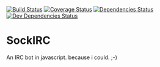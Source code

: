 [![Build Status](https://travis-ci.org/SockDrawer/SockIRC.svg?branch=master)](https://travis-ci.org/SockDrawer/SockIRC)
[![Coverage Status](https://coveralls.io/repos/SockDrawer/SockIRC/badge.svg)](https://coveralls.io/r/SockDrawer/SockIRC)
[![Dependencies Status](https://david-dm.org/SockDrawer/SockIRC.svg#info=dependencies&view=table)](https://david-dm.org/SockDrawer/SockIRC#info=dependencies&view=table)
[![Dev Dependencies Status](https://david-dm.org/SockDrawer/SockIRC.svg#info=devDependencies&view=table)](https://david-dm.org/SockDrawer/SockIRC.svg#info=devDependencies&view=table)

# SockIRC
An IRC bot in javascript. because i could. ;-)
